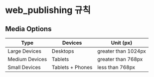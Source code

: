 # web_publishing 규칙

## Media Options

| Type           | Devices          | Unit (px)           |
|----------------|------------------|---------------------|
| Large Devices  | Desktops         | greater than 1024px |
| Medium Devices | Tablets          | greater than 768px  |
| Small Devices  | Tablets + Phones | less than 768px     |
